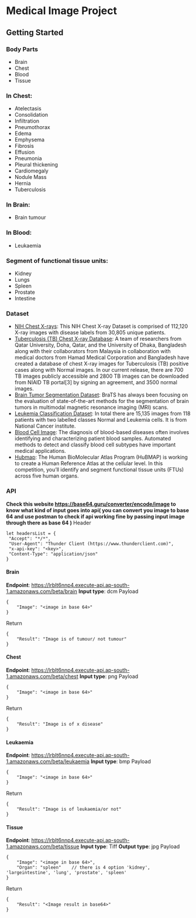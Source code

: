 # Medical Image Project



## Getting Started

### Body Parts
* Brain 
* Chest
* Blood
* Tissue


### In Chest: 
* Atelectasis
* Consolidation
* Infiltration
* Pneumothorax
* Edema
* Emphysema
* Fibrosis
* Effusion
* Pneumonia
* Pleural thickening
* Cardiomegaly
* Nodule Mass
* Hernia
* Tuberculosis

### In Brain:
* Brain tumour

### In Blood:
* Leukaemia

### Segment of functional tissue units:
* Kidney
* Lungs
* Spleen
* Prostate
* Intestine

### Dataset
* [NIH Chest X-rays](https://www.kaggle.com/datasets/nih-chest-xrays/data): This NIH Chest X-ray Dataset is comprised of 112,120 X-ray images with disease labels from 30,805 unique patients.    
* [Tuberculosis (TB) Chest X-ray Database](https://www.kaggle.com/datasets/tawsifurrahman/tuberculosis-tb-chest-xray-dataset): A team of researchers from Qatar University, Doha, Qatar, and the University of Dhaka, Bangladesh along with their collaborators from Malaysia in collaboration with medical doctors from Hamad Medical Corporation and Bangladesh have created a database of chest X-ray images for Tuberculosis (TB) positive cases along with Normal images. In our current release, there are 700 TB images publicly accessible and 2800 TB images can be downloaded from NIAID TB portal[3] by signing an agreement, and 3500 normal images.
* [Brain Tumor Segmentation Dataset](http://braintumorsegmentation.org/): BraTS has always been focusing on the evaluation of state-of-the-art methods for the segmentation of brain tumors in multimodal magnetic resonance imaging (MRI) scans.
* [Leukemia Classification Dataset](https://www.kaggle.com/datasets/andrewmvd/leukemia-classification): In total there are 15,135 images from 118 patients with two labelled classes Normal and Leukemia cells. It is from National Cancer institute.
* [Blood Cell Image](https://github.com/Shenggan/BCCD_Dataset): The diagnosis of blood-based diseases often involves identifying and characterizing patient blood samples. Automated methods to detect and classify blood cell subtypes have important medical applications.
* [Hubmap](https://hubmapconsortium.org/): The Human BioMolecular Atlas Program (HuBMAP) is working to create a Human Reference Atlas at the cellular level. In this competition, you’ll identify and segment functional tissue units (FTUs) across five human organs.

### API
**Check this website https://base64.guru/converter/encode/image to know what kind of input goes into api( you can convert you image to base 64 and use postman to check if api working fine by passing input image through there as base 64 )**
Header 
```
let headersList = {
 "Accept": "*/*",
 "User-Agent": "Thunder Client (https://www.thunderclient.com)",
 "x-api-key": "<key>",
 "Content-Type": "application/json"
}
```
#### Brain 
**Endpoint**: https://lrblt6nnp4.execute-api.ap-south-1.amazonaws.com/beta/brain
**Input type**: dcm
Payload
```
{
    "Image": "<image in base 64>"
}
```
Return
```
{
    "Result": "Image is of tumour/ not tumour"
}
```
#### Chest
**Endpoint**: https://lrblt6nnp4.execute-api.ap-south-1.amazonaws.com/beta/chest
**Input type**: png
Payload
```
{
    "Image": "<image in base 64>"
}
```
Return
```
{
    "Result": "Image is of x disease"
}
```

#### Leukaemia
**Endpoint**: https://lrblt6nnp4.execute-api.ap-south-1.amazonaws.com/beta/leukaemia
**Input type**: bmp
Payload
```
{
    "Image": "<image in base 64>"
}
```
Return
```
{
    "Result": "Image is of leukaemia/or not"
}
```

#### Tissue
**Endpoint**: https://lrblt6nnp4.execute-api.ap-south-1.amazonaws.com/beta/tissue
**Input type**: Tiff
**Output type**: jpg
Payload
```
{
    "Image": "<image in base 64>",
    "Organ": "spleen"    // there is 4 option 'kidney', 'largeintestine', 'lung', 'prostate', 'spleen'
}
```
Return
```
{
    "Result": "<Image result in base64>"
}
```

